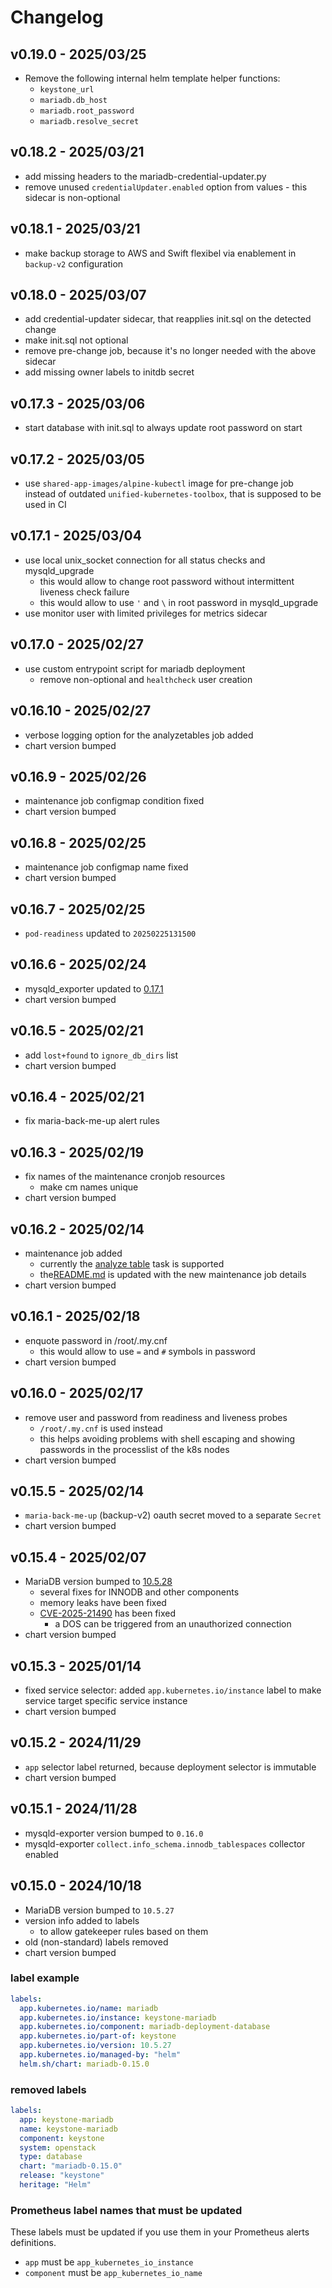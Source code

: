 # Changelog

## v0.19.0 - 2025/03/25
* Remove the following internal helm template helper functions:
  * `keystone_url`
  * `mariadb.db_host`
  * `mariadb.root_password`
  * `mariadb.resolve_secret`

## v0.18.2 - 2025/03/21
* add missing headers to the mariadb-credential-updater.py
* remove unused `credentialUpdater.enabled` option from values - this sidecar is non-optional

## v0.18.1 - 2025/03/21
* make backup storage to AWS and Swift flexibel via enablement in `backup-v2` configuration

## v0.18.0 - 2025/03/07
* add credential-updater sidecar, that reapplies init.sql on the detected change
* make init.sql not optional
* remove pre-change job, because it's no longer needed with the above sidecar
* add missing owner labels to initdb secret

## v0.17.3 - 2025/03/06
* start database with init.sql to always update root password on start

## v0.17.2 - 2025/03/05
* use `shared-app-images/alpine-kubectl` image for pre-change job instead of outdated `unified-kubernetes-toolbox`, that is supposed to be used in CI

## v0.17.1 - 2025/03/04
* use local unix_socket connection for all status checks and mysqld_upgrade
  * this would allow to change root password without intermittent liveness check failure
  * this would allow to use `'` and `\` in root password in mysqld_upgrade
* use monitor user with limited privileges for metrics sidecar

## v0.17.0 - 2025/02/27
* use custom entrypoint script for mariadb deployment
  * remove non-optional and `healthcheck` user creation

## v0.16.10 - 2025/02/27
* verbose logging option for the analyzetables job added
* chart version bumped

## v0.16.9 - 2025/02/26
* maintenance job configmap condition fixed
* chart version bumped

## v0.16.8 - 2025/02/25
* maintenance job configmap name fixed
* chart version bumped

## v0.16.7 - 2025/02/25
* `pod-readiness` updated to `20250225131500`

## v0.16.6 - 2025/02/24
* mysqld_exporter updated to [0.17.1](https://github.com/prometheus/mysqld_exporter/releases/tag/v0.17.1)
* chart version bumped

## v0.16.5 - 2025/02/21
* add `lost+found` to `ignore_db_dirs` list
* chart version bumped

## v0.16.4 - 2025/02/21
* fix maria-back-me-up alert rules

## v0.16.3 - 2025/02/19
* fix names of the maintenance cronjob resources
  * make cm names unique
* chart version bumped

## v0.16.2 - 2025/02/14
- maintenance job added
  - currently the [analyze table](https://mariadb.com/kb/en/analyze-table/) task is supported
  - the[README.md](README.md#analyzetable) is updated with the new maintenance job details
- chart version bumped

## v0.16.1 - 2025/02/18
* enquote password in /root/.my.cnf
  * this would allow to use `=` and `#` symbols in password
* chart version bumped

## v0.16.0 - 2025/02/17
* remove user and password from readiness and liveness probes
  * `/root/.my.cnf` is used instead
  * this helps avoiding problems with shell escaping and showing passwords in the processlist of the k8s nodes
* chart version bumped

## v0.15.5 - 2025/02/14
* `maria-back-me-up` (backup-v2) oauth secret moved to a separate `Secret`
* chart version bumped

## v0.15.4 - 2025/02/07
* MariaDB version bumped to [10.5.28](https://mariadb.com/kb/en/mariadb-10-5-28-release-notes/)
  * several fixes for INNODB and other components
  * memory leaks have been fixed
  * [CVE-2025-21490](http://cve.mitre.org/cgi-bin/cvename.cgi?name=CVE-2025-21490) has been fixed
    * a DOS can be triggered from an unauthorized connection
* chart version bumped

## v0.15.3 - 2025/01/14
- fixed service selector: added `app.kubernetes.io/instance` label to make service target specific service instance
- chart version bumped

## v0.15.2 - 2024/11/29
- `app` selector label returned, because deployment selector is immutable
- chart version bumped

## v0.15.1 - 2024/11/28
* mysqld-exporter version bumped to `0.16.0`
* mysqld-exporter `collect.info_schema.innodb_tablespaces` collector enabled

## v0.15.0 - 2024/10/18
* MariaDB version bumped to `10.5.27`
* version info added to labels
  * to allow gatekeeper rules based on them
* old (non-standard) labels removed
* chart version bumped

### label example
```yaml
labels:
  app.kubernetes.io/name: mariadb
  app.kubernetes.io/instance: keystone-mariadb
  app.kubernetes.io/component: mariadb-deployment-database
  app.kubernetes.io/part-of: keystone
  app.kubernetes.io/version: 10.5.27
  app.kubernetes.io/managed-by: "helm"
  helm.sh/chart: mariadb-0.15.0
```
### removed labels
```yaml
labels:
  app: keystone-mariadb
  name: keystone-mariadb
  component: keystone
  system: openstack
  type: database
  chart: "mariadb-0.15.0"
  release: "keystone"
  heritage: "Helm"
```

### Prometheus label names that must be updated
These labels must be updated if you use them in your Prometheus alerts definitions.
- `app` must be `app_kubernetes_io_instance`
- `component` must be `app_kubernetes_io_name`

